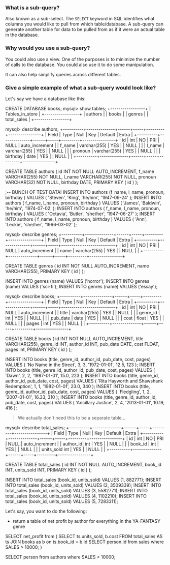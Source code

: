 ### What is a sub-query?

Also known as a sub-select. The `SELECT` keyword in SQL identifies what columns you would like to pull from which table/database. A sub-query can generate another table for data to be pulled from as if it were an actual table in the database. 


### Why would you use a sub-query?

You could also use a view. One of the purposes is to minimize the number of calls to the database. You could also use it to do some manipulation.

It can also help simplify queries across different tables.


### Give a simple example of what a sub-query would look like?

Let's say we have a database like this:

CREATE DATABASE books;
mysql> show tables;
+-----------------+
| Tables_in_store |
+-----------------+
| authors         |
| books           |
| genres          |
| total_sales     |
+-----------------+

mysql> describe authors;
+----------+--------------+------+-----+---------+----------------+
| Field    | Type         | Null | Key | Default | Extra          |
+----------+--------------+------+-----+---------+----------------+
| id       | int          | NO   | PRI | NULL    | auto_increment |
| f_name   | varchar(255) | YES  |     | NULL    |                |
| l_name   | varchar(255) | YES  |     | NULL    |                |
| pronoun  | varchar(255) | YES  |     | NULL    |                |
| birthday | date         | YES  |     | NULL    |                |
+----------+--------------+------+-----+---------+----------------+

CREATE TABLE authors (
  id INT NOT NULL AUTO_INCREMENT,
  f_name VARCHAR(255) NOT NULL,
  l_name VARCHAR(255) NOT NULL,
  pronoun VARCHAR(32) NOT NULL,
  birthday DATE,
  PRIMARY KEY ( id )
);

;-- BUNCH OF TEST DATA!
INSERT INTO authors (f_name, l_name, pronoun, birthday )
  VALUES ( 'Steven', 'King', 'he/him', '1947-09-24' );
INSERT INTO authors ( f_name, l_name, pronoun, birthday )
  VALUES ( 'James', 'Baldwin', 'he/him', '1974-07-02' );
INSERT INTO authors ( f_name, l_name, pronoun, birthday )
  VALUES ( 'Octavia', 'Butler', 'she/her', '1947-06-27' );
INSERT INTO authors ( f_name, l_name, pronoun, birthday )
  VALUES ( 'Ann', 'Leckie', 'she/her', '1966-03-02' );

mysql> describe genres;
+----------+--------------+------+-----+---------+----------------+
| Field    | Type         | Null | Key | Default | Extra          |
+----------+--------------+------+-----+---------+----------------+
| id       | int          | NO   | PRI | NULL    | auto_increment |
| name     | varchar(255) | YES  |     | NULL    |                |
+----------+--------------+------+-----+---------+----------------+

CREATE TABLE genres (
  id INT NOT NULL AUTO_INCREMENT,
  name VARCHAR(255),
  PRIMARY KEY ( id )
);

INSERT INTO genres (name) VALUES ('horror');
INSERT INTO genres (name) VALUES ('sci-fi');
INSERT INTO genres (name) VALUES ('essay');

mysql> describe books;
+----------+--------------+------+-----+---------+----------------+
| Field    | Type         | Null | Key | Default | Extra          |
+----------+--------------+------+-----+---------+----------------+
| id       | int          | NO   | PRI | NULL    | auto_increment |
| title    | varchar(255) | YES  |     | NULL    |                |
| genre_id | int          | YES  |     | NULL    |                |
| pub_date | date         | YES  |     | NULL    |                |
| cost     | float        | YES  |     | NULL    |                |
| pages    | int          | YES  |     | NULL    |                |
+----------+--------------+------+-----+---------+----------------+

CREATE TABLE books (
  id INT NOT NULL AUTO_INCREMENT,
  title VARCHAR(255),
  genre_id INT,
  author_id INT,
  pub_date DATE,
  cost FLOAT,
  pages int,
  PRIMARY KEY ( id )
);

INSERT INTO books (title, genre_id, author_id, pub_date, cost, pages) VALUES (
  'No Name in the Street', 3, 3, '1972-01-01', 12.5, 123
);
INSERT INTO books (title, genre_id, author_id, pub_date, cost, pages) VALUES (
  'Dawn', 2, 2, '1987-01-01', 15.0, 223
);
INSERT INTO books (title, genre_id, author_id, pub_date, cost, pages) VALUES (
  'Rita Hayworth and Shawshank Redemption', 1, 1, '1982-01-01', 23.0, 340
);
INSERT INTO books (title, genre_id, author_id, pub_date, cost, pages) VALUES (
  'Fledgling', 1, 2, '2007-01-01', 16.33, 310
);
INSERT INTO books (title, genre_id, author_id, pub_date, cost, pages) VALUES (
  'Ancillary Justice', 2, 4, '2013-01-01', 10.19, 416
);


> We actually don't need this to be a separate table...

mysql> describe total_sales;
+----------+--------------+------+-----+---------+----------------+
| Field    | Type         | Null | Key | Default | Extra          |
+----------+--------------+------+-----+---------+----------------+
| id       | int          | NO   | PRI | NULL    | auto_increment |
| author_id| int          | YES  |     | NULL    |                |
| book_id  | int          | YES  |     | NULL    |                |
| units_sold int          | YES  |     | NULL    |                |
+----------+--------------+------+-----+---------+----------------+

CREATE TABLE total_sales (
  id INT NOT NULL AUTO_INCREMENT,
  book_id INT,
  units_sold INT,
  PRIMARY KEY ( id )
);

INSERT INTO total_sales (book_id, units_sold) VALUES (1, 882771);
INSERT INTO total_sales (book_id, units_sold) VALUES (2, 3509339);
INSERT INTO total_sales (book_id, units_sold) VALUES (3, 5582771);
INSERT INTO total_sales (book_id, units_sold) VALUES (4, 1102210);
INSERT INTO total_sales (book_id, units_sold) VALUES (5, 7283311);


Let's say, you want to do the following: 
- return a table of net profit by author for everything in the YA-FANTASY genre


SELECT net_profit from ( 
  SELECT ts.units_sold, b.cost FROM total_sales AS ts
  JOIN books as b on ts.book_id = b.id
  SELECT person.id from sales where SALES > 10000; 
)

SELECT person from authors where SALES > 10000; 
